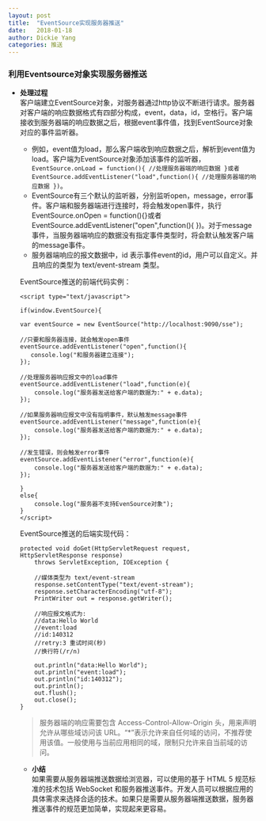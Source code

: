 ```yaml
---
layout: post
title:  "EventSource实现服务器推送"
date:   2018-01-18
author: Dickie Yang
categories: 推送
---
```


### 利用Eventsource对象实现服务器推送
  - **处理过程**  
	客户端建立EventSource对象，对服务器通过http协议不断进行请求。服务器对客户端的响应数据格式有四部分构成，event，data，id，空格行。客户端接收到服务器端的响应数据之后，根据event事件值，找到EventSource对象对应的事件监听器。
	- 例如，event值为load，那么客户端收到响应数据之后，解析到event值为load。客户端为EventSource对象添加该事件的监听器，`EventSource.onLoad = function(){ //处理服务器端的响应数据 }或者 EventSource.addEventListener("load",function(){ //处理服务器端的响应数据 })`。
	- EventSource有三个默认的监听器，分别监听open，message，error事件。客户端和服务器端进行连接时，将会触发open事件，执行EventSource.onOpen = function(){}或者 EventSource.addEventListener("open",function(){ })。对于message事件，当服务器端响应的数据没有指定事件类型时，将会默认触发客户端的message事件。
	- 服务器端响应的报文数据中，id 表示事件event的id，用户可以自定义。并且响应的类型为 text/event-stream 类型。

	EventSource推送的前端代码实例：

		<script type="text/javascript">

    	if(window.EventSource){

        var eventSource = new EventSource("http://localhost:9090/sse");

        //只要和服务器连接，就会触发open事件
        eventSource.addEventListener("open",function(){
           console.log("和服务器建立连接");
        });

        //处理服务器响应报文中的load事件
        eventSource.addEventListener("load",function(e){
            console.log("服务器发送给客户端的数据为:" + e.data);
        });

        //如果服务器响应报文中没有指明事件，默认触发message事件
        eventSource.addEventListener("message",function(e){
            console.log("服务器发送给客户端的数据为:" + e.data);
        });

        //发生错误，则会触发error事件
        eventSource.addEventListener("error",function(e){
            console.log("服务器发送给客户端的数据为:" + e.data);
        });

    	}
    	else{
        	console.log("服务器不支持EvenSource对象");
    	}
		</script>

	EventSource推送的后端实现代码：

		protected void doGet(HttpServletRequest request, HttpServletResponse response)
            throws ServletException, IOException {

        	//媒体类型为 text/event-stream
        	response.setContentType("text/event-stream");
        	response.setCharacterEncoding("utf-8");
        	PrintWriter out = response.getWriter();

        	//响应报文格式为:
        	//data:Hello World
        	//event:load
        	//id:140312
			//retry:3 重试时间(秒)
        	//换行符(/r/n)

        	out.println("data:Hello World");
        	out.println("event:load");
        	out.println("id:140312");
        	out.println();
        	out.flush();
        	out.close();
		}


	>服务器端的响应需要包含 Access-Control-Allow-Origin 头，用来声明允许从哪些域访问该 URL。“*”表示允许来自任何域的访问，不推荐使用该值。一般使用与当前应用相同的域，限制只允许来自当前域的访问。

	- **小结**  
	如果需要从服务器端推送数据给浏览器，可以使用的基于 HTML 5 规范标准的技术包括 WebSocket 和服务器推送事件。开发人员可以根据应用的具体需求来选择合适的技术。如果只是需要从服务器端推送数据，服务器推送事件的规范更加简单，实现起来更容易。



